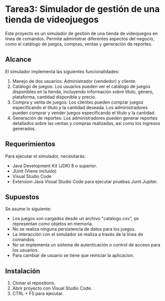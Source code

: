 # Tarea3: Simulador de gestión de una tienda de videojuegos

Este proyecto es un simulador de gestión de una tienda de videojuegos en línea de comandos. Permite administrar diferentes aspectos del negocio, como el catálogo de juegos, compras, ventas y generación de reportes.

## Alcance

El simulador implementa las siguientes funcionalidades:

1. Manejo de dos usuarios: Administrador (vendedor) y cliente.
2. Catálogo de juegos: Los usuarios pueden ver el catálogo de juegos disponibles en la tienda, incluyendo información sobre título, género, plataforma, cantidad disponible y precio.
3. Compra y venta de juegos: Los clientes pueden comprar juegos especificando el título y la cantidad deseada. Los administradores pueden comprar y vender juegos especificando el título y la cantidad.
4. Generación de reportes: Los administradores pueden generar reportes detallados sobre las ventas y compras realizadas, así como los ingresos generados.

## Requerimientos

Para ejecutar el simulador, necesitarás:

- Java Development Kit (JDK) 8 o superior.
- JUnit (Viene incluido)
- Visual Studio Code
- Extension Java Visual Studio Code para ejecutar pruebas Junit Jupiter.

## Supuestos

Se asume lo siguiente:

- Los juegos son cargados desde un archivo "catalogo.csv", se representan como objetos en memoria.
- No se realiza ninguna persistencia de datos para los juegos.
- La interacción con el simulador se realiza a través de la línea de comandos.
- No se implementa un sistema de autenticación o control de acceso para los usuarios.
- Para cambiar de usuario se tiene que reiniciar la aplicacion.

## Instalación

1. Clonar el repositorio.
2. Abrir proyecto con Visual Studio Code.
3. CTRL + F5 para ejecutar.


